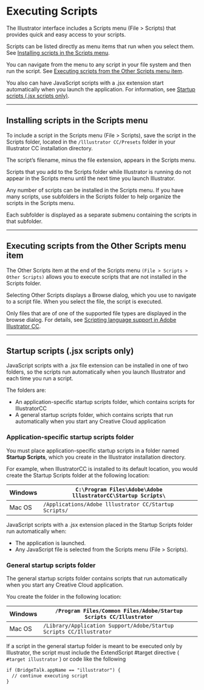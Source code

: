 # Executing Scripts

The Illustrator interface includes a Scripts menu (File > Scripts) that provides quick and easy access to your scripts.

Scripts can be listed directly as menu items that run when you select them. See [Installing scripts in the Scripts menu](#introduction-executingscripts-installing).

You can navigate from the menu to any script in your file system and then run the script. See [Executing scripts from the Other Scripts menu item](#introduction-executingscripts-executing).

You also can have JavaScript scripts with a .jsx extension start automatically when you launch the application. For information, see [Startup scripts (.jsx scripts only)](#introduction-executingscripts-startup).

---

## Installing scripts in the Scripts menu

To include a script in the Scripts menu (File > Scripts), save the script in the Scripts folder, located in the `/lllustrator CC/Presets` folder in your lllustrator CC installation directory.

The script’s filename, minus the file extension, appears in the Scripts menu.

Scripts that you add to the Scripts folder while Illustrator is running do not appear in the Scripts menu until the next time you launch Illustrator.

Any number of scripts can be installed in the Scripts menu. If you have many scripts, use subfolders in the Scripts folder to help organize the scripts in the Scripts menu.

Each subfolder is displayed as a separate submenu containing the scripts in that subfolder.

---

## Executing scripts from the Other Scripts menu item

The Other Scripts item at the end of the Scripts menu `(File > Scripts > Other Scripts)` allows you to execute scripts that are not installed in the Scripts folder.

Selecting Other Scripts displays a Browse dialog, which you use to navigate to a script file. When you select the file, the script is executed.

Only files that are of one of the supported file types are displayed in the browse dialog. For details, see [Scripting language support in Adobe Illustrator CC](scriptingLanguageSupport.md#introduction-scriptinglanguagesupport).

---

## Startup scripts (.jsx scripts only)

JavaScript scripts with a .jsx file extension can be installed in one of two folders, so the scripts run automatically when you launch Illustrator and each time you run a script.

The folders are:

- An application-specific startup scripts folder, which contains scripts for IllustratorCC
- A general startup scripts folder, which contains scripts that run automatically when you start any Creative Cloud application

### Application-specific startup scripts folder

You must place application-specific startup scripts in a folder named **Startup Scripts**, which you create in the Illustrator installation directory.

For example, when IllustratorCC is installed to its default location, you would create the Startup Scripts folder at the following location:

| Windows   | `C:\Program Files\Adobe\Adobe lllustratorCC\Startup Scripts\`   |
|-----------|-----------------------------------------------------------------|
| Mac OS    | `/Applications/Adobe lllustrator CC/Startup Scripts/`           |

JavaScript scripts with a .jsx extension placed in the Startup Scripts folder run automatically when:

- The application is launched.
- Any JavaScript file is selected from the Scripts menu (File > Scripts).

### General startup scripts folder

The general startup scripts folder contains scripts that run automatically when you start any Creative Cloud application.

You create the folder in the following location:

| Windows   | `/Program Files/Common Files/Adobe/Startup Scripts CC/Illustrator`   |
|-----------|----------------------------------------------------------------------|
| Mac OS    | `/Library/Application Support/Adobe/Startup Scripts CC/Illustrator`  |

If a script in the general startup folder is meant to be executed only by Illustrator, the script must include the ExtendScript #target directive ( `#target illustrator` ) or code like the following

```default
if (BridgeTalk.appName == "illustrator") {
  // continue executing script
}
```
